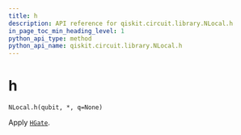 ```yaml
---
title: h
description: API reference for qiskit.circuit.library.NLocal.h
in_page_toc_min_heading_level: 1
python_api_type: method
python_api_name: qiskit.circuit.library.NLocal.h
---
```


# h

<span id="qiskit.circuit.library.NLocal.h" />

`NLocal.h(qubit, *, q=None)`

Apply [`HGate`](qiskit.circuit.library.HGate "qiskit.circuit.library.HGate").

